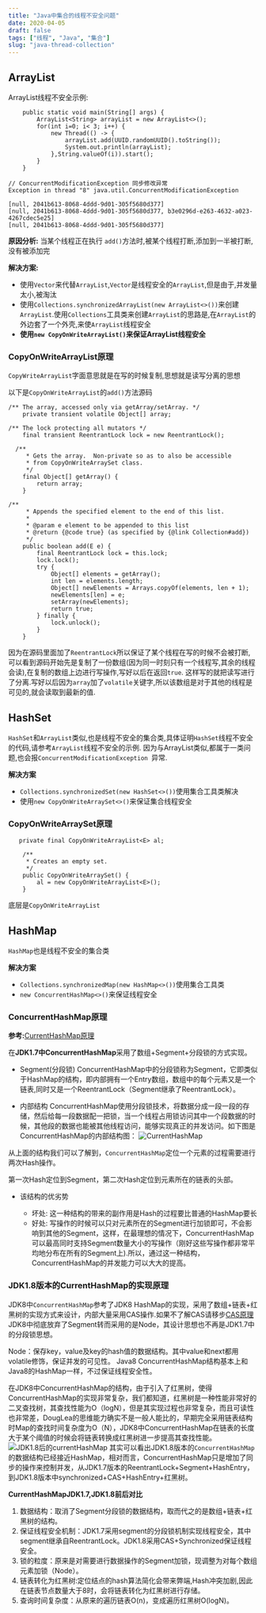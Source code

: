 ```yaml
---
title: "Java中集合的线程不安全问题"
date: 2020-04-05
draft: false
tags: ["线程", "Java", "集合"]
slug: "java-thread-collection"
---
```


## ArrayList

ArrayList线程不安全示例:
```
	public static void main(String[] args) {
		ArrayList<String> arrayList = new ArrayList<>();
		for(int i=0; i< 3; i++) {
			new Thread(() -> {
				arrayList.add(UUID.randomUUID().toString());
				System.out.println(arrayList);
			},String.valueOf(i)).start();
		}
	}
```

```
// ConcurrentModificationException 同步修改异常
Exception in thread "8" java.util.ConcurrentModificationException

[null, 2041b613-8068-4ddd-9d01-305f5680d377]
[null, 2041b613-8068-4ddd-9d01-305f5680d377, b3e0296d-e263-4632-a023-4267cdec5e25]
[null, 2041b613-8068-4ddd-9d01-305f5680d377]
```
**原因分析:**
当某个线程正在执行 `add()`方法时,被某个线程打断,添加到一半被打断,没有被添加完

**解决方案:**
- 使用`Vector`来代替`ArrayList`,`Vector`是线程安全的`ArrayList`,但是由于,并发量太小,被淘汰
- 使用`Collections.synchronizedArrayList(new ArrayList<>())`来创建`ArrayList`.使用`Collections`工具类来创建`ArrayList`的思路是,在`ArrayList`的外边套了一个外壳,来使`ArrayList`线程安全
- **使用`new CopyOnWriteArrayList()`来保证ArrayList线程安全**

### CopyOnWriteArrayList原理
`CopyWriteArrayList`字面意思就是在写的时候复制,思想就是读写分离的思想

以下是`CopyOnWriteArrayList`的`add()`方法源码
```
/** The array, accessed only via getArray/setArray. */
    private transient volatile Object[] array;

/** The lock protecting all mutators */
    final transient ReentrantLock lock = new ReentrantLock();

  /**
     * Gets the array.  Non-private so as to also be accessible
     * from CopyOnWriteArraySet class.
     */
    final Object[] getArray() {
        return array;
    }

/**
     * Appends the specified element to the end of this list.
     *
     * @param e element to be appended to this list
     * @return {@code true} (as specified by {@link Collection#add})
     */
    public boolean add(E e) {
        final ReentrantLock lock = this.lock;
        lock.lock();
        try {
            Object[] elements = getArray();
            int len = elements.length;
            Object[] newElements = Arrays.copyOf(elements, len + 1);
            newElements[len] = e;
            setArray(newElements);
            return true;
        } finally {
            lock.unlock();
        }
    }

```
因为在源码里面加了`ReentrantLock`所以保证了某个线程在写的时候不会被打断,
可以看到源码开始先是复制了一份数组(因为同一时刻只有一个线程写,其余的线程会读),在复制的数组上边进行写操作,写好以后在返回`true`.
这样写的就把读写进行了分离.写好以后因为`array`加了`volatile`关键字,所以该数组是对于其他的线程是可见的,就会读取到最新的值.

## HashSet
`HashSet`和`ArrayList`类似,也是线程不安全的集合类,具体证明`HashSet`线程不安全的代码,请参考`ArrayList`线程不安全的示例.
因为与ArrayList类似,都属于一类问题,也会报`ConcurrentModificationException `异常.

**解决方案**
- `Collections.synchronizedSet(new HashSet<>())`使用集合工具类解决
- 使用`new CopyOnWriteArraySet<>()`来保证集合线程安全

### CopyOnWriteArraySet原理
```
   private final CopyOnWriteArrayList<E> al;

    /**
     * Creates an empty set.
     */
    public CopyOnWriteArraySet() {
        al = new CopyOnWriteArrayList<E>();
    }
```
底层是`CopyOnWriteArrayList`

## HashMap
`HashMap`也是线程不安全的集合类

**解决方案**
- `Collections.synchronizedMap(new HashMap<>())`使用集合工具类
- `new ConcurrentHashMap<>()`来保证线程安全

### ConcurrentHashMap原理
**参考:**[CurrentHashMap原理](https://baijiahao.baidu.com/s?id=1617089947709260129&wfr=spider&for=pc)

在**JDK1.7中ConcurrentHashMap**采用了数组+Segment+分段锁的方式实现。

- Segment(分段锁)
ConcurrentHashMap中的分段锁称为Segment，它即类似于HashMap的结构，即内部拥有一个Entry数组，数组中的每个元素又是一个链表,同时又是一个ReentrantLock（Segment继承了ReentrantLock）。

- 内部结构
ConcurrentHashMap使用分段锁技术，将数据分成一段一段的存储，然后给每一段数据配一把锁，当一个线程占用锁访问其中一个段数据的时候，其他段的数据也能被其他线程访问，能够实现真正的并发访问。如下图是ConcurrentHashMap的内部结构图：
![CurrentHashMap](/myblog/posts/images/essays/concurrentHashMap的内部结构图.jpeg)

从上面的结构我们可以了解到，`ConcurrentHashMap`定位一个元素的过程需要进行两次Hash操作。

第一次Hash定位到Segment，第二次Hash定位到元素所在的链表的头部。

- 该结构的优劣势

    - 坏处: 这一种结构的带来的副作用是Hash的过程要比普通的HashMap要长
    - 好处: 写操作的时候可以只对元素所在的Segment进行加锁即可，不会影响到其他的Segment，这样，在最理想的情况下，ConcurrentHashMap可以最高同时支持Segment数量大小的写操作（刚好这些写操作都非常平均地分布在所有的Segment上).所以，通过这一种结构，ConcurrentHashMap的并发能力可以大大的提高。

### JDK1.8版本的CurrentHashMap的实现原理

JDK8中`ConcurrentHashMap`参考了JDK8 HashMap的实现，采用了数组+链表+红黑树的实现方式来设计，内部大量采用CAS操作.如果不了解CAS请移步[CAS原理](./../cas-principle)
JDK8中彻底放弃了Segment转而采用的是Node，其设计思想也不再是JDK1.7中的分段锁思想。

Node：保存key，value及key的hash值的数据结构。其中value和next都用volatile修饰，保证并发的可见性。
Java8 ConcurrentHashMap结构基本上和Java8的HashMap一样，不过保证线程安全性。

在JDK8中ConcurrentHashMap的结构，由于引入了红黑树，使得ConcurrentHashMap的实现非常复杂，我们都知道，红黑树是一种性能非常好的二叉查找树，其查找性能为O（logN），但是其实现过程也非常复杂，而且可读性也非常差，DougLea的思维能力确实不是一般人能比的，早期完全采用链表结构时Map的查找时间复杂度为O（N），JDK8中ConcurrentHashMap在链表的长度大于某个阈值的时候会将链表转换成红黑树进一步提高其查找性能。
![JDK1.8后的currentHashMap](/myblog/posts/images/essays/红黑树结构.jpeg)
其实可以看出JDK1.8版本的`ConcurrentHashMap`的数据结构已经接近HashMap，相对而言，ConcurrentHashMap只是增加了同步的操作来控制并发，从JDK1.7版本的ReentrantLock+Segment+HashEntry，到JDK1.8版本中synchronized+CAS+HashEntry+红黑树。

**CurrentHashMapJDK1.7,JDK1.8前后对比**
1. 数据结构：取消了Segment分段锁的数据结构，取而代之的是数组+链表+红黑树的结构。
2. 保证线程安全机制：JDK1.7采用segment的分段锁机制实现线程安全，其中segment继承自ReentrantLock。JDK1.8采用CAS+Synchronized保证线程安全。
3. 锁的粒度：原来是对需要进行数据操作的Segment加锁，现调整为对每个数组元素加锁（Node）。
4. 链表转化为红黑树:定位结点的hash算法简化会带来弊端,Hash冲突加剧,因此在链表节点数量大于8时，会将链表转化为红黑树进行存储。
5. 查询时间复杂度：从原来的遍历链表O(n)，变成遍历红黑树O(logN)。

